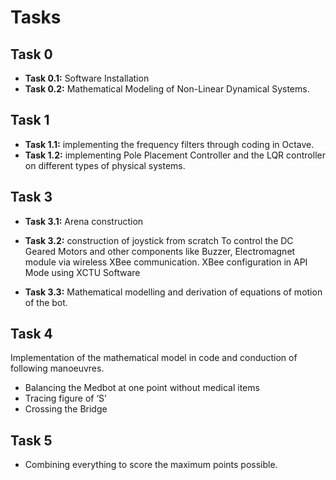 # Tasks

## Task 0
- **Task 0.1:** Software Installation
- **Task 0.2:** Mathematical Modeling of Non-Linear Dynamical Systems.

## Task 1
- **Task 1.1:** implementing the frequency filters through coding in Octave.
- **Task 1.2:** implementing Pole Placement Controller and the LQR controller on different types of physical systems.

## Task 3

- **Task 3.1:** Arena construction

- **Task 3.2:** construction of joystick from scratch
To control the DC Geared Motors and other components like Buzzer, Electromagnet module via wireless XBee communication.
XBee configuration in API Mode using XCTU Software

- **Task 3.3:** Mathematical modelling and derivation of equations of motion of the bot.

## Task 4
Implementation of the mathematical model in code and conduction of following manoeuvres.
- Balancing the Medbot at one point without medical items
- Tracing figure of ‘S’
- Crossing the Bridge

## Task 5
- Combining everything to score the maximum points possible.
